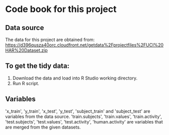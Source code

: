 
# Code book for this project

## Data source
The data for this project are obtained from: https://d396qusza40orc.cloudfront.net/getdata%2Fprojectfiles%2FUCI%20HAR%20Dataset.zip

## To get the tidy data:
1. Download the data and load into R Studio working directory.
2. Run R script.

## Variables
'x_train', 'y_train', 'x_test', 'y_test', 'subject_train' and 'subject_test' are variables from the data source. 
'train.subjects', 'train.values', 'train.activity', 'test.subjects', 'test.values', 'test.activity', 'human.activity' are variables that are merged from the given datasets.  